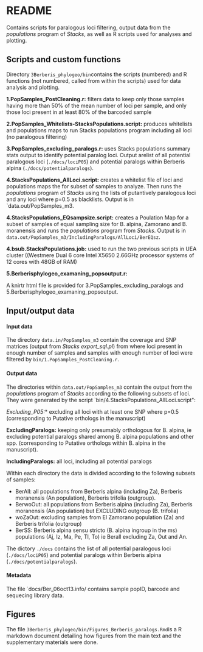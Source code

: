 README
=========

Contains scripts for paralogous loci filtering, output data from the *populations* program of *Stacks*, as well as R scripts used for analyses and plotting.


Scripts and custom functions
-----------------------------
Directory `3Berberis_phylogeo/bin`contains the scripts (numbered) and R functions (not numbered, called from within the scripts) used for data analysis and plotting. 

**1.PopSamples_PostCleaning.r:** filters data to keep only those samples having more than 50% of the mean number of loci per sample, and only those loci present in at least 80% of the barcoded sample**2.PopSamples_Whitelists-StacksPopulations.script:** produces whitelists and populations maps to run Stacks populations program including all loci (no paralogous filtering)**3.PopSamples_excluding_paralogs.r:** uses Stacks populations summary stats output to identify potential paralog loci. Output arelist of all potential paralogous loci (`./docs/lociP05`) and potential paralogs within Berberis alpina (`./docs/potentialparalogs`).**4.StacksPopulations_AllLoci.script:** creates a whitelist file of loci and populations maps the for subset of samples to analyze. Then runs the *populations* program of *Stacks* using the lists of putantively paralogous loci and any loci where p=0.5 as blacklists. Output is in `data.out/PopSamples_m3.**4.StacksPopulations_EQsampsize.script:**  creates a Poulation Map for a subset of samples of equal sampling size for B. alpina, Zamorano and B. moranensis and runs the *populations* program from *Stacks*. Output is in `data.out/PopSamples_m3/IncludingParalogs/AllLoci/BerEQsz`.

**4.bsub.StacksPopulations.job:** used to run the two previous scripts in UEA cluster ((Westmere Dual 6 core Intel X5650 2.66GHz processor systems of 12 cores with 48GB of RAM)
**5.Berberisphylogeo_examaning_popsoutput.r:**


A knirtr html file is provided for 3.PopSamples_excluding_paralogs and 5.Berberisphylogeo_examaning_popsoutput.


Input/output data
------------------

#### Input data
The directory `data.in/PopSamples_m3` contain the coverage and SNP matrices (output from *Stacks* *export_sql.pl*) from where loci present in enough number of samples and samples with enough number of loci were filtered by `bin/1.PopSamples_PostCleaning.r`.

#### Output data
The directories within `data.out/PopSamples_m3` contain the output from the *populations* program of *Stacks* according to the following subsets of loci. They were generated by the script `bin/4.StacksPopulations_AllLoci.script":

*Excluding_P05:** excluding all loci with at least one SNP where p=0.5 (corresponding to Putative orthologs in the manuscript)

**ExcludingParalogs:** keeping only presumably orthologous for B. alpina, ie excluding potential paralogs shared among B. alpina populations and other spp. (corresponding to Putative orthologs within B. alpina in the manuscript).

**IncludingParalogs:** all loci, including all potential paralogs

Within each directory the data is divided according to the following subsets of samples:

* BerAll: all populations from Berberis alpina (including Za), Berberis moranensis (An population), Berberis trifolia (outgroup).
* BerwoOut: all populations from Berberis alpina (including Za), Berberis moranensis (An population) but EXCLUDING outgroup (B. trifolia)
* woZaOut: excluding samples from El Zamorano population (Za) and Berberis trifolia (outgroup)
* BerSS: Berberis alpina sensu stricto (B. alpina ingroup in the ms) populations (Aj, Iz, Ma, Pe, Tl, To) ie Berall excluding Za, Out and An.

The dictory `./docs` contains the list of all potential paralogous loci (`./docs/lociP05`) and potential paralogs within Berberis alpina (`./docs/potentialparalogs`).

#### Metadata 

The file ´docs/Ber_06oct13.info/ contains sample popID, barcode and sequecing library data.

Figures
--------

The file `3Berberis_phylogeo/bin/Figures_Berberis_paralogs.Rmd`is a R markdown document detailing how figures from the main text and the supplementary materials were done.